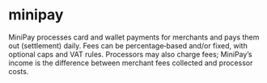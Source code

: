 # minipay
MiniPay processes card and wallet payments for merchants and pays them out (settlement) daily. Fees can be percentage‐based and/or fixed, with optional caps and VAT rules. Processors may also charge fees; MiniPay’s income is the difference between merchant fees collected and processor costs.
